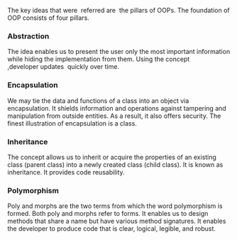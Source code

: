 The key ideas that were  referred are  the pillars of OOPs. The foundation of OOP consists of four pillars.


<h3>Abstraction</h3>
The idea enables us to present the user only the most important information while hiding the implementation from them. Using the concept ,developer updates  quickly over time.

<h3>Encapsulation</h3>
We may tie the data and functions of a class into an object via encapsulation. It shields information and operations against tampering and manipulation from outside entities. As a result, it also offers security. The finest illustration of encapsulation is a class.


<h3>Inheritance</h3>
The concept allows us to inherit or acquire the properties of an existing class (parent class) into a newly created class (child class). It is known as inheritance. It provides code reusability.


<h3>Polymorphism</h3>
Poly and morphs are the two terms from which the word polymorphism is formed. Both poly and morphs refer to forms. It enables us to design methods that share a name but have various method signatures. It enables the developer to produce code that is clear, logical, legible, and robust.
